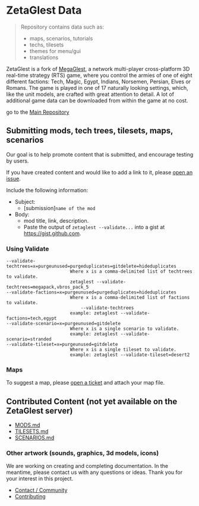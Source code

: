 # ZetaGlest Data

> Repository contains data such as:
> * maps, scenarios, tutorials
> * techs, tilesets
> * themes for menu/gui
> * translations

ZetaGlest is a fork of [MegaGlest](http://megaglest.org/), a network
multi-player cross-platform 3D real-time strategy (RTS) game, where you
control the armies of one of eight different factions: Tech, Magic,
Egypt, Indians, Norsemen, Persian, Elves or Romans. The game is played
in one of 17 naturally looking settings, which, like the unit models,
are crafted with great attention to detail. A lot of additional game
data can be downloaded from within the game at no cost.

go to the [Main Repository](https://github.com/ZetaGlest/zetaglest-source)

## Submitting mods, tech trees, tilesets, maps, scenarios

Our goal is to help promote content that is submitted, and encourage
testing by users.

If you have created content and would like to add a link to it, please
[open an issue](https://github.com/ZetaGlest/zetaglest-data/issues).

Include the following information:

* Subject:
  * [submission]`name of the mod`
* Body:
  * mod title, link, description.
  * Paste the output of `zetaglest --validate...` into a gist at
          https://gist.github.com.


### Using Validate

```
--validate-techtrees=x=purgeunused=purgeduplicates=gitdelete=hideduplicates
                     	Where x is a comma-delimited list of techtrees to validate.
                     	zetaglest --validate-techtrees=megapack,vbros_pack_5
--validate-factions=x=purgeunused=purgeduplicates=hideduplicates
                     	Where x is a comma-delimited list of factions to validate.
                     	    --validate-techtrees
                     	example: zetaglest --validate-factions=tech,egypt
--validate-scenario=x=purgeunused=gitdelete
                     	Where x is a single scenario to validate.
                     	example: zetaglest --validate-scenario=stranded
--validate-tileset=x=purgeunused=gitdelete
                     	Where x is a single tileset to validate.
                     	example: zetaglest --validate-tileset=desert2
```

### Maps

To suggest a map, please [open a ticket](https://github.com/ZetaGlest/zetaglest-data/issues) and attach your map file.

## Contributed Content (not yet available on the ZetaGlest server)

* [MODS.md](https://github.com/ZetaGlest/zetaglest-data/blob/develop/MODS.md)
* [TILESETS.md](https://github.com/ZetaGlest/zetaglest-data/blob/develop/TILESETS.md)
* [SCENARIOS.md](https://github.com/ZetaGlest/zetaglest-data/blob/develop/SCENARIOS.md)

### Other artwork (sounds, graphics, 3d models, icons)

We are working on creating and completing documentation. In the
meantime, please contact us with any questions or ideas. Thank you for
your interest in this project.

* [Contact / Community](https://github.com/ZetaGlest/zetaglest-source#contact)
* [Contributing](https://github.com/ZetaGlest/zetaglest-source/blob/develop/CONTRIBUTING.md)
